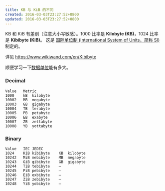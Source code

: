 ```yaml
---
title: KB 与 KiB 的不同
created: 2016-03-03T23:27:52+0800
updated: 2016-03-03T23:27:52+0800
---
```



KB 和 KiB 有差别（注意大小写敏感）。1000 比率是 **Kilobyte (KB)**，1024 比率是 **Kibibyte (KiB)**。
这是 [国际单位制 (International System of Units，简称 SI)](https://www.wikiwand.com/en/International_System_of_Units) 制定的。

详见 https://www.wikiwand.com/en/Kibibyte

顺便学习一下[数据单位](https://www.wikiwand.com/en/Orders_of_magnitude_(data))能有多大。

### Decimal

```
Value	Metric
1000	kB	kilobyte
10002	MB	megabyte
10003	GB	gigabyte
10004	TB	terabyte
10005	PB	petabyte
10006	EB	exabyte
10007	ZB	zettabyte
10008	YB	yottabyte
```

### Binary

```
Value	IEC	JEDEC
1024	KiB	kibibyte	KB	kilobyte
10242	MiB	mebibyte	MB	megabyte
10243	GiB	gibibyte	GB	gigabyte
10244	TiB	tebibyte	–
10245	PiB	pebibyte	–
10246	EiB	exbibyte	–
10247	ZiB	zebibyte	–
10248	YiB	yobibyte	–
```
